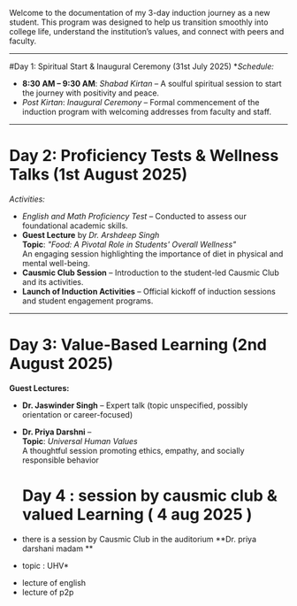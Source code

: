 

Welcome to the documentation of my 3-day induction journey as a new student. This program was designed to help us transition smoothly into college life, understand the institution’s values, and connect with peers and faculty.

---

#Day 1: Spiritual Start & Inaugural Ceremony (31st July 2025)
**Schedule:*
- **8:30 AM – 9:30 AM**: *Shabad Kirtan* – A soulful spiritual session to start the journey with positivity and peace.
- *Post Kirtan*: *Inaugural Ceremony* – Formal commencement of the induction program with welcoming addresses from faculty and staff.

---

# Day 2: Proficiency Tests & Wellness Talks (1st August 2025)

*Activities:*
- *English and Math Proficiency Test* – Conducted to assess our foundational academic skills.
- **Guest Lecture** by *Dr. Arshdeep Singh*  
  **Topic**: *"Food: A Pivotal Role in Students' Overall Wellness"*  
  An engaging session highlighting the importance of diet in physical and mental well-being.
- **Causmic Club Session** – Introduction to the student-led Causmic Club and its activities.
- **Launch of Induction Activities** – Official kickoff of induction sessions and student engagement programs.

---

# Day 3: Value-Based Learning (2nd August 2025)

**Guest Lectures:**
- **Dr. Jaswinder Singh** – Expert talk (topic unspecified, possibly orientation or career-focused)
- **Dr. Priya Darshni** –  
  **Topic**: *Universal Human Values*  
  A thoughtful session promoting ethics, empathy, and socially responsible behavior

  # Day 4 : session by causmic club & valued Learning ( 4 aug 2025 )
 
 -  there is a session by Causmic Club in the auditorium
  **Dr. priya darshani madam **
 * topic : UHV*
- lecture of english
- lecture of p2p 
